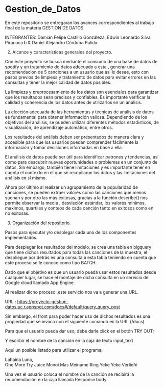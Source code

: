 # Gestion_de_Datos
En este repositorio se entregaran los avances correspondientes al trabajo final de la materia GESTION DE DATOS

INTEGRANTES:
Damián Felipe Castillo Gonzáleza, Edwin Leonardo Silva Piracoca b & Daniel Alejandro Córdoba Pulido 

2. Alcance y características generales del proyecto.

Con este proyecto se busca mediante el consumo de una base de datos de spotify y un tratamiento de datos adecuado a esta , generar una recomendacion de 5 canciones a un usuario que asi lo desee, esto con pasos previos de limpiesa y tratamiento de datos para evitar errores en las consultas y tener la mejor calidad de datos posibles.

La limpieza y preprocesamiento de los datos son esenciales para garantizar que los resultados sean precisos y confiables. Es importante verificar la calidad y coherencia de los datos antes de utilizarlos en un análisis.

La elección adecuada de las herramientas y técnicas de análisis de datos es fundamental para obtener información valiosa. Dependiendo de los objetivos del análisis, se pueden utilizar diferentes métodos estadísticos, de visualización, de aprendizaje automático, entre otros.

Los resultados del análisis deben ser presentados de manera clara y accesible para que los usuarios puedan comprender fácilmente la información y tomar decisiones informadas en base a ella.

El análisis de datos puede ser útil para identificar patrones y tendencias, así como para descubrir nuevas oportunidades o problemas en un conjunto de datos. Sin embargo, también tiene limitaciones y es importante tener en cuenta el contexto en el que se recopilaron los datos y las limitaciones del análisis en sí mismo.

Ahora por último al realizar un agrupamiento de la popularidad de canciones, se pueden extraer valores como las canciones que menos suenan  y por otro las más exitosas, gracias a la función describe() nos permite observar la media , desviación estándar, los valores mínimos,  maximos, quartiles y conteos de cada canción tanto en exitosos como en no exitosas. 

3. Organización del repositorio.



 Pasos para ejecutar y/o desplegar cada uno de los componentes
implementados.

Para desplegar los resultados del modelo, se crea una tabla en bigquery que tiene dichos resultados para todas las canciones de la muestra, el despliegue por detrás es una consulta a esta tabla teniendo en cuenta que este proceso se le conoce como tipo  BATCH.

Dado que el objetivo es que un usuario pueda usar estos resultados desde cualquier lugar, se hace el montaje de dicha consulta en un servicio de Google cloud llamado App Engine.


Al realizar dicho proceso ,este servicio nos va a generar una URL. 

URL : https://proyecto-gestion-datos.uc.r.appspot.com/docs#/default/query_query_post

Sin embargo, el front para poder hacer uso de dichos resultados es una propiedad que se invoca con el siguiente comando en la URL (/docs)

Para que el usuario pueda dar uso, debe darle click en el botón TRY OUT: 


Y escribir el nombre de la canción en la caja de texto input_text 

Aqui un posible listado para utilizar el programa:


Lahaina Luna,	
One More Try
Juice
Monoi Mas Meiname
Ring
Yeke Yeke
Verliefd

Una vez el usuario coloca el nombre de la canción  se recibirá la recomendación en la caja llamada Response body. 






